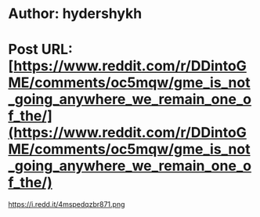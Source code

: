 # Author: hydershykh
# Post URL: [https://www.reddit.com/r/DDintoGME/comments/oc5mqw/gme_is_not_going_anywhere_we_remain_one_of_the/](https://www.reddit.com/r/DDintoGME/comments/oc5mqw/gme_is_not_going_anywhere_we_remain_one_of_the/)


https://i.redd.it/4mspedqzbr871.png